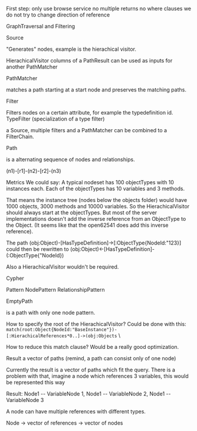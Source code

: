 First step:
only use browse service
no multiple returns
no where clauses
we do not try to change direction of reference

GraphTraversal and Filtering

Source

"Generates" nodes, example is the hierachical visitor.

HierachicalVisitor
columns of a PathResult can be used as inputs for another PathMatcher

PathMatcher

matches a path starting at a start node and preserves the matching paths.

Filter

Filters nodes on a certain attribute, for example the typedefinition id.
TypeFilter (specialization of a type filter)

a Source, multiple filters and a PathMatcher can be combined to a FilterChain.

Path

is a alternating sequence of nodes and relationships.

(n1)-[r1]-(n2)-[r2]-(n3)

Metrics
We could say: A typical nodeset has 100 objectTypes with 10 instances each. Each of the objectTypes has 10 variables and 3 methods.

That means the instance tree (nodes below the objects folder) would have 1000 objects, 3000 methods and 10000 variables. So the HierachicalVisitor should always start at the objectTypes. But most of the server implementations doesn't add the inverse reference from an ObjectType to the Object. (It seems like that the open62541 does add this inverse reference).

The path (obj:Object)-[HasTypeDefinition]->[:ObjectType{NodeId:"123}] could then be rewritten to (obj:Object)<-[HasTypeDefinition]-(:ObjectType{"NodeId})

Also a HierachicalVisitor wouldn't be required.

Cypher

Pattern
NodePattern
RelationshipPattern

EmptyPath

is a path with only one node pattern.

How to specify the root of the HierachicalVisitor?
Could be done with this:
`match(root:Object{NodeId:"BaseInstance"})-[:HierachicalReferences*0..]->(obj:Objects` \

How to reduce this match clause? Would be a really good optimization.

Result
a vector of paths (remind, a path can consist only of one node)

Currently the result is a vector of paths which fit the query. There is a problem with that, imagine a node which references 3 variables, this would be represented this way

Result: Node1 -- VariableNode 1,
        Node1 -- VariableNode 2,
        Node1 -- VariableNode 3

A node can have multiple references with different types.

Node -> vector of references -> vector of nodes




